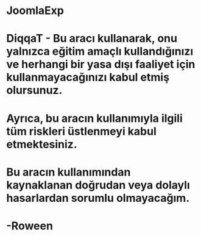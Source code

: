 # JoomlaExp
# DiqqaT - Bu aracı kullanarak, onu yalnızca eğitim amaçlı kullandığınızı ve herhangi bir yasa dışı faaliyet için kullanmayacağınızı kabul etmiş olursunuz. 
# Ayrıca, bu aracın kullanımıyla ilgili tüm riskleri üstlenmeyi kabul etmektesiniz. 
# Bu aracın kullanımından kaynaklanan doğrudan veya dolaylı hasarlardan sorumlu olmayacağım. 
# -Roween
